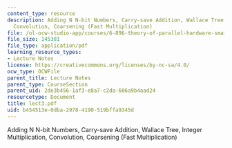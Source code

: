 ```yaml
---
content_type: resource
description: Adding N N-bit Numbers, Carry-save Addition, Wallace Tree, Integer Multiplication,
  Convolution, Coarsening (Fast Multiplication)
file: /ol-ocw-studio-app/courses/6-896-theory-of-parallel-hardware-sma-5511-spring-2004/b454513e0dba29784190519bffa9345d_lect3.pdf
file_size: 145381
file_type: application/pdf
learning_resource_types:
- Lecture Notes
license: https://creativecommons.org/licenses/by-nc-sa/4.0/
ocw_type: OCWFile
parent_title: Lecture Notes
parent_type: CourseSection
parent_uid: 2de3b456-1af3-e8a7-c2da-606a9b4aad24
resourcetype: Document
title: lect3.pdf
uid: b454513e-0dba-2978-4190-519bffa9345d
---
```

Adding N N-bit Numbers, Carry-save Addition, Wallace Tree, Integer Multiplication, Convolution, Coarsening (Fast Multiplication)